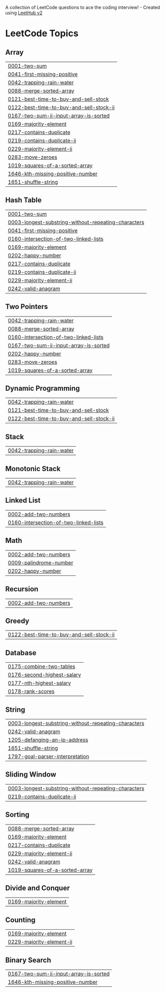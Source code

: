 A collection of LeetCode questions to ace the coding interview! - Created using [LeetHub v2](https://github.com/arunbhardwaj/LeetHub-2.0)
<!---LeetCode Topics Start-->
# LeetCode Topics
## Array
|  |
| ------- |
| [0001-two-sum](https://github.com/havvlok/LeetCode/tree/master/0001-two-sum) |
| [0041-first-missing-positive](https://github.com/havvlok/LeetCode/tree/master/0041-first-missing-positive) |
| [0042-trapping-rain-water](https://github.com/havvlok/LeetCode/tree/master/0042-trapping-rain-water) |
| [0088-merge-sorted-array](https://github.com/havvlok/LeetCode/tree/master/0088-merge-sorted-array) |
| [0121-best-time-to-buy-and-sell-stock](https://github.com/havvlok/LeetCode/tree/master/0121-best-time-to-buy-and-sell-stock) |
| [0122-best-time-to-buy-and-sell-stock-ii](https://github.com/havvlok/LeetCode/tree/master/0122-best-time-to-buy-and-sell-stock-ii) |
| [0167-two-sum-ii-input-array-is-sorted](https://github.com/havvlok/LeetCode/tree/master/0167-two-sum-ii-input-array-is-sorted) |
| [0169-majority-element](https://github.com/havvlok/LeetCode/tree/master/0169-majority-element) |
| [0217-contains-duplicate](https://github.com/havvlok/LeetCode/tree/master/0217-contains-duplicate) |
| [0219-contains-duplicate-ii](https://github.com/havvlok/LeetCode/tree/master/0219-contains-duplicate-ii) |
| [0229-majority-element-ii](https://github.com/havvlok/LeetCode/tree/master/0229-majority-element-ii) |
| [0283-move-zeroes](https://github.com/havvlok/LeetCode/tree/master/0283-move-zeroes) |
| [1019-squares-of-a-sorted-array](https://github.com/havvlok/LeetCode/tree/master/1019-squares-of-a-sorted-array) |
| [1646-kth-missing-positive-number](https://github.com/havvlok/LeetCode/tree/master/1646-kth-missing-positive-number) |
| [1651-shuffle-string](https://github.com/havvlok/LeetCode/tree/master/1651-shuffle-string) |
## Hash Table
|  |
| ------- |
| [0001-two-sum](https://github.com/havvlok/LeetCode/tree/master/0001-two-sum) |
| [0003-longest-substring-without-repeating-characters](https://github.com/havvlok/LeetCode/tree/master/0003-longest-substring-without-repeating-characters) |
| [0041-first-missing-positive](https://github.com/havvlok/LeetCode/tree/master/0041-first-missing-positive) |
| [0160-intersection-of-two-linked-lists](https://github.com/havvlok/LeetCode/tree/master/0160-intersection-of-two-linked-lists) |
| [0169-majority-element](https://github.com/havvlok/LeetCode/tree/master/0169-majority-element) |
| [0202-happy-number](https://github.com/havvlok/LeetCode/tree/master/0202-happy-number) |
| [0217-contains-duplicate](https://github.com/havvlok/LeetCode/tree/master/0217-contains-duplicate) |
| [0219-contains-duplicate-ii](https://github.com/havvlok/LeetCode/tree/master/0219-contains-duplicate-ii) |
| [0229-majority-element-ii](https://github.com/havvlok/LeetCode/tree/master/0229-majority-element-ii) |
| [0242-valid-anagram](https://github.com/havvlok/LeetCode/tree/master/0242-valid-anagram) |
## Two Pointers
|  |
| ------- |
| [0042-trapping-rain-water](https://github.com/havvlok/LeetCode/tree/master/0042-trapping-rain-water) |
| [0088-merge-sorted-array](https://github.com/havvlok/LeetCode/tree/master/0088-merge-sorted-array) |
| [0160-intersection-of-two-linked-lists](https://github.com/havvlok/LeetCode/tree/master/0160-intersection-of-two-linked-lists) |
| [0167-two-sum-ii-input-array-is-sorted](https://github.com/havvlok/LeetCode/tree/master/0167-two-sum-ii-input-array-is-sorted) |
| [0202-happy-number](https://github.com/havvlok/LeetCode/tree/master/0202-happy-number) |
| [0283-move-zeroes](https://github.com/havvlok/LeetCode/tree/master/0283-move-zeroes) |
| [1019-squares-of-a-sorted-array](https://github.com/havvlok/LeetCode/tree/master/1019-squares-of-a-sorted-array) |
## Dynamic Programming
|  |
| ------- |
| [0042-trapping-rain-water](https://github.com/havvlok/LeetCode/tree/master/0042-trapping-rain-water) |
| [0121-best-time-to-buy-and-sell-stock](https://github.com/havvlok/LeetCode/tree/master/0121-best-time-to-buy-and-sell-stock) |
| [0122-best-time-to-buy-and-sell-stock-ii](https://github.com/havvlok/LeetCode/tree/master/0122-best-time-to-buy-and-sell-stock-ii) |
## Stack
|  |
| ------- |
| [0042-trapping-rain-water](https://github.com/havvlok/LeetCode/tree/master/0042-trapping-rain-water) |
## Monotonic Stack
|  |
| ------- |
| [0042-trapping-rain-water](https://github.com/havvlok/LeetCode/tree/master/0042-trapping-rain-water) |
## Linked List
|  |
| ------- |
| [0002-add-two-numbers](https://github.com/havvlok/LeetCode/tree/master/0002-add-two-numbers) |
| [0160-intersection-of-two-linked-lists](https://github.com/havvlok/LeetCode/tree/master/0160-intersection-of-two-linked-lists) |
## Math
|  |
| ------- |
| [0002-add-two-numbers](https://github.com/havvlok/LeetCode/tree/master/0002-add-two-numbers) |
| [0009-palindrome-number](https://github.com/havvlok/LeetCode/tree/master/0009-palindrome-number) |
| [0202-happy-number](https://github.com/havvlok/LeetCode/tree/master/0202-happy-number) |
## Recursion
|  |
| ------- |
| [0002-add-two-numbers](https://github.com/havvlok/LeetCode/tree/master/0002-add-two-numbers) |
## Greedy
|  |
| ------- |
| [0122-best-time-to-buy-and-sell-stock-ii](https://github.com/havvlok/LeetCode/tree/master/0122-best-time-to-buy-and-sell-stock-ii) |
## Database
|  |
| ------- |
| [0175-combine-two-tables](https://github.com/havvlok/LeetCode/tree/master/0175-combine-two-tables) |
| [0176-second-highest-salary](https://github.com/havvlok/LeetCode/tree/master/0176-second-highest-salary) |
| [0177-nth-highest-salary](https://github.com/havvlok/LeetCode/tree/master/0177-nth-highest-salary) |
| [0178-rank-scores](https://github.com/havvlok/LeetCode/tree/master/0178-rank-scores) |
## String
|  |
| ------- |
| [0003-longest-substring-without-repeating-characters](https://github.com/havvlok/LeetCode/tree/master/0003-longest-substring-without-repeating-characters) |
| [0242-valid-anagram](https://github.com/havvlok/LeetCode/tree/master/0242-valid-anagram) |
| [1205-defanging-an-ip-address](https://github.com/havvlok/LeetCode/tree/master/1205-defanging-an-ip-address) |
| [1651-shuffle-string](https://github.com/havvlok/LeetCode/tree/master/1651-shuffle-string) |
| [1797-goal-parser-interpretation](https://github.com/havvlok/LeetCode/tree/master/1797-goal-parser-interpretation) |
## Sliding Window
|  |
| ------- |
| [0003-longest-substring-without-repeating-characters](https://github.com/havvlok/LeetCode/tree/master/0003-longest-substring-without-repeating-characters) |
| [0219-contains-duplicate-ii](https://github.com/havvlok/LeetCode/tree/master/0219-contains-duplicate-ii) |
## Sorting
|  |
| ------- |
| [0088-merge-sorted-array](https://github.com/havvlok/LeetCode/tree/master/0088-merge-sorted-array) |
| [0169-majority-element](https://github.com/havvlok/LeetCode/tree/master/0169-majority-element) |
| [0217-contains-duplicate](https://github.com/havvlok/LeetCode/tree/master/0217-contains-duplicate) |
| [0229-majority-element-ii](https://github.com/havvlok/LeetCode/tree/master/0229-majority-element-ii) |
| [0242-valid-anagram](https://github.com/havvlok/LeetCode/tree/master/0242-valid-anagram) |
| [1019-squares-of-a-sorted-array](https://github.com/havvlok/LeetCode/tree/master/1019-squares-of-a-sorted-array) |
## Divide and Conquer
|  |
| ------- |
| [0169-majority-element](https://github.com/havvlok/LeetCode/tree/master/0169-majority-element) |
## Counting
|  |
| ------- |
| [0169-majority-element](https://github.com/havvlok/LeetCode/tree/master/0169-majority-element) |
| [0229-majority-element-ii](https://github.com/havvlok/LeetCode/tree/master/0229-majority-element-ii) |
## Binary Search
|  |
| ------- |
| [0167-two-sum-ii-input-array-is-sorted](https://github.com/havvlok/LeetCode/tree/master/0167-two-sum-ii-input-array-is-sorted) |
| [1646-kth-missing-positive-number](https://github.com/havvlok/LeetCode/tree/master/1646-kth-missing-positive-number) |
<!---LeetCode Topics End-->